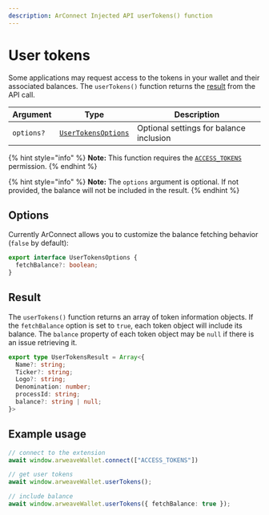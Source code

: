 ```yaml
---
description: ArConnect Injected API userTokens() function
---
```


# User tokens

Some applications may request access to the tokens in your wallet and their associated balances. The `userTokens()` function returns the [result](user-tokens.md#result) from the API call.

| Argument   | Type                                          | Description                             |
| ---------- | --------------------------------------------- | --------------------------------------- |
| `options?` | [`UserTokensOptions`](user-tokens.md#options) | Optional settings for balance inclusion |

{% hint style="info" %}
**Note:** This function requires the [`ACCESS_TOKENS`](connect.md#permissions) permission.
{% endhint %}

{% hint style="info" %}
**Note:** The `options` argument is optional. If not provided, the balance will not be included in the result.
{% endhint %}

## Options

Currently ArConnect allows you to customize the balance fetching behavior (`false` by default):

```typescript
export interface UserTokensOptions {
  fetchBalance?: boolean;
}
```

## Result

The `userTokens()` function returns an array of token information objects. If the `fetchBalance` option is set to `true`, each token object will include its balance. The `balance` property of each token object may be `null` if there is an issue retrieving it.

```typescript
export type UserTokensResult = Array<{
  Name?: string;
  Ticker?: string;
  Logo?: string;
  Denomination: number;
  processId: string;
  balance?: string | null;
}>
```

## Example usage

```ts
// connect to the extension
await window.arweaveWallet.connect(["ACCESS_TOKENS"])

// get user tokens
await window.arweaveWallet.userTokens();

// include balance
await window.arweaveWallet.userTokens({ fetchBalance: true });
```

